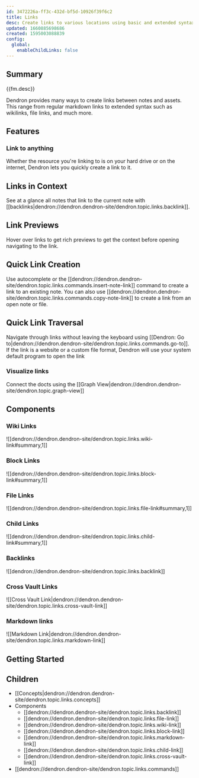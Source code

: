 ```yaml
---
id: 3472226a-ff3c-432d-bf5d-10926f39f6c2
title: Links
desc: Create links to various locations using basic and extended syntax.
updated: 1660885698686
created: 1595003088839
config:
  global:
    enableChildLinks: false
---
```


## Summary

{{fm.desc}}

Dendron provides many ways to create links between notes and assets.
This range from regular markdown links to extended syntax such as wikilinks, file links, and much more.

## Features

### Link to anything

Whether the resource you're linking to is on your hard drive or on the internet, Dendron lets you quickly create a link to it.

## Links in Context

See at a glance all notes that link to the current note with [[backlinks|dendron://dendron.dendron-site/dendron.topic.links.backlink]].

## Link Previews

Hover over links to get rich previews to get the context before opening navigating to the link.

## Quick Link Creation

Use autocomplete or the [[dendron://dendron.dendron-site/dendron.topic.links.commands.insert-note-link]] command to create a link to an existing note.
You can also use [[dendron://dendron.dendron-site/dendron.topic.links.commands.copy-note-link]] to create a link from an open note or file.

## Quick Link Traversal

Navigate through links without leaving the keyboard using [[Dendron: Go to|dendron://dendron.dendron-site/dendron.topic.links.commands.go-to]].
If the link is a website or a custom file format, Dendron will use your system default program to open the link

### Visualize links

Connect the docts using the [[Graph View|dendron://dendron.dendron-site/dendron.topic.graph-view]]

## Components

### Wiki Links

![[dendron://dendron.dendron-site/dendron.topic.links.wiki-link#summary,1]]

### Block Links

![[dendron://dendron.dendron-site/dendron.topic.links.block-link#summary,1]]

### File Links

![[dendron://dendron.dendron-site/dendron.topic.links.file-link#summary,1]]

### Child Links

![[dendron://dendron.dendron-site/dendron.topic.links.child-link#summary,1]]

### Backlinks

![[dendron://dendron.dendron-site/dendron.topic.links.backlink]]

### Cross Vault Links

![[Cross Vault Link|dendron://dendron.dendron-site/dendron.topic.links.cross-vault-link]]

### Markdown links

![[Markdown Link|dendron://dendron.dendron-site/dendron.topic.links.markdown-link]]

## Getting Started

## Children

- [[Concepts|dendron://dendron.dendron-site/dendron.topic.links.concepts]]
- Components
  - [[dendron://dendron.dendron-site/dendron.topic.links.backlink]]
  - [[dendron://dendron.dendron-site/dendron.topic.links.file-link]]
  - [[dendron://dendron.dendron-site/dendron.topic.links.wiki-link]]
  - [[dendron://dendron.dendron-site/dendron.topic.links.block-link]]
  - [[dendron://dendron.dendron-site/dendron.topic.links.markdown-link]]
  - [[dendron://dendron.dendron-site/dendron.topic.links.child-link]]
  - [[dendron://dendron.dendron-site/dendron.topic.links.cross-vault-link]]
- [[dendron://dendron.dendron-site/dendron.topic.links.commands]]
